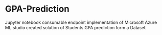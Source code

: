 # GPA-Prediction
Jupyter notebook consumable endpoint implementation of Microsoft Azure ML studio created solution of Students GPA prediction form a Dataset

